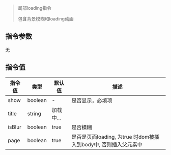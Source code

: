 > 局部loading指令
> 
> 包含背景模糊和loading动画


## 指令参数

无

## 指令值

| 指令值    | 类型      | 默认值    | 描述                                          |
|--------|---------|--------|---------------------------------------------|
| show   | boolean | -      | 是否显示，必填项                                    |
| title  | string  | 加载中... |                                             |
| isBlur | boolean | true   | 是否模糊                                        |
| page   | boolean | true   | 是否是页面loading, 为true 时dom被插入到body中, 否则插入父元素中 |
